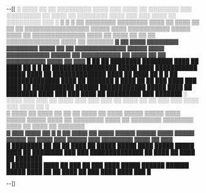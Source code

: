 
--[[
░  ░░░░  ░░        ░░  ░░░░░░░░░      ░░░░      ░░░  ░░░░  ░░        ░░░░░░░░        ░░░      ░░░░░░░░░        ░░  ░░░░  ░░        ░░░░░░░░  ░░░░  ░░░      ░░░  ░░░░  ░░        ░░░░░░░░░      ░░░        ░
▒  ▒  ▒  ▒▒  ▒▒▒▒▒▒▒▒  ▒▒▒▒▒▒▒▒  ▒▒▒▒  ▒▒  ▒▒▒▒  ▒▒   ▒▒   ▒▒  ▒▒▒▒▒▒▒▒▒▒▒▒▒▒▒▒▒  ▒▒▒▒▒  ▒▒▒▒  ▒▒▒▒▒▒▒▒▒▒▒  ▒▒▒▒▒  ▒▒▒▒  ▒▒  ▒▒▒▒▒▒▒▒▒▒▒▒▒▒  ▒▒▒▒  ▒▒  ▒▒▒▒  ▒▒   ▒▒   ▒▒  ▒▒▒▒▒▒▒▒▒▒▒▒▒▒  ▒▒▒▒  ▒▒  ▒▒▒▒▒▒▒
▓        ▓▓      ▓▓▓▓  ▓▓▓▓▓▓▓▓  ▓▓▓▓▓▓▓▓  ▓▓▓▓  ▓▓        ▓▓      ▓▓▓▓▓▓▓▓▓▓▓▓▓  ▓▓▓▓▓  ▓▓▓▓  ▓▓▓▓▓▓▓▓▓▓▓  ▓▓▓▓▓        ▓▓      ▓▓▓▓▓▓▓▓▓▓        ▓▓  ▓▓▓▓  ▓▓        ▓▓      ▓▓▓▓▓▓▓▓▓▓  ▓▓▓▓  ▓▓      ▓▓▓
█   ██   ██  ████████  ████████  ████  ██  ████  ██  █  █  ██  █████████████████  █████  ████  ███████████  █████  ████  ██  ██████████████  ████  ██  ████  ██  █  █  ██  ██████████████  ████  ██  ███████
█  ████  ██        ██        ███      ████      ███  ████  ██        ███████████  ██████      ████████████  █████  ████  ██        ████████  ████  ███      ███  ████  ██        █████████      ███  ███████
░       ░░░░      ░░░   ░░░  ░░       ░░░░      ░░░        ░░░      ░░░        ░░  ░░░░  ░░        ░░       ░░░        ░░░      ░░░░      ░░░  ░░░░  ░░        ░                                            
▒  ▒▒▒▒  ▒▒  ▒▒▒▒  ▒▒    ▒▒  ▒▒  ▒▒▒▒  ▒▒  ▒▒▒▒  ▒▒▒▒▒  ▒▒▒▒▒  ▒▒▒▒  ▒▒▒▒▒  ▒▒▒▒▒  ▒▒▒▒  ▒▒  ▒▒▒▒▒▒▒▒  ▒▒▒▒  ▒▒  ▒▒▒▒▒▒▒▒  ▒▒▒▒▒▒▒▒  ▒▒▒▒  ▒▒  ▒▒▒▒  ▒▒  ▒▒▒▒▒▒▒                                            
▓       ▓▓▓  ▓▓▓▓  ▓▓  ▓  ▓  ▓▓  ▓▓▓▓  ▓▓  ▓▓▓▓  ▓▓▓▓▓  ▓▓▓▓▓  ▓▓▓▓  ▓▓▓▓▓  ▓▓▓▓▓        ▓▓      ▓▓▓▓       ▓▓▓      ▓▓▓▓▓      ▓▓▓  ▓▓▓▓▓▓▓▓  ▓▓▓▓  ▓▓      ▓▓▓                                            
█  ████████        ██  ██    ██  ████  ██        █████  █████  ████  █████  █████  ████  ██  ████████  ███  ███  ██████████████  ██  ████  ██  ████  ██  ███████                                            
█  ████████  ████  ██  ███   ██       ███  ████  █████  ██████      ██████  █████  ████  ██        ██  ████  ██        ███      ████      ████      ███        █                                            
                                                                                                                                                                                                            
--]]
